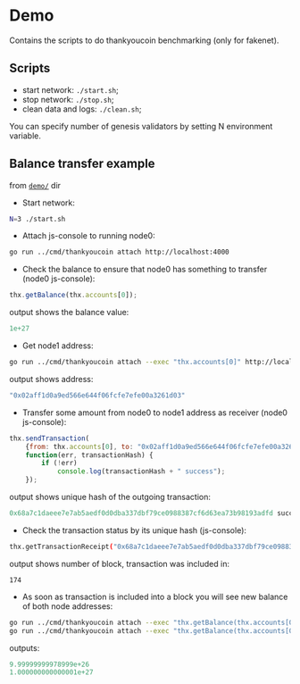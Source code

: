 # Demo

Contains the scripts to do thankyoucoin benchmarking (only for fakenet).

## Scripts

  - start network: `./start.sh`;
  - stop network: `./stop.sh`;
  - clean data and logs: `./clean.sh`;

You can specify number of genesis validators by setting N environment variable.

## Balance transfer example

from [`demo/`](./demo/) dir

* Start network:
```sh
N=3 ./start.sh
```

* Attach js-console to running node0:
```sh
go run ../cmd/thankyoucoin attach http://localhost:4000
```

* Check the balance to ensure that node0 has something to transfer (node0 js-console):
```js
thx.getBalance(thx.accounts[0]);
```
 
 output shows the balance value:
```js
1e+27
```

* Get node1 address:
```sh
go run ../cmd/thankyoucoin attach --exec "thx.accounts[0]" http://localhost:4001
```
 output shows address:
```js
"0x02aff1d0a9ed566e644f06fcfe7efe00a3261d03"
```

* Transfer some amount from node0 to node1 address as receiver (node0 js-console):
```js
thx.sendTransaction(
	{from: thx.accounts[0], to: "0x02aff1d0a9ed566e644f06fcfe7efe00a3261d03", value:  "1000000000"},
	function(err, transactionHash) {
        if (!err)
            console.log(transactionHash + " success");
    });
```
 output shows unique hash of the outgoing transaction:
```js
0x68a7c1daeee7e7ab5aedf0d0dba337dbf79ce0988387cf6d63ea73b98193adfd success
```

* Check the transaction status by its unique hash (js-console):
```sh
thx.getTransactionReceipt("0x68a7c1daeee7e7ab5aedf0d0dba337dbf79ce0988387cf6d63ea73b98193adfd").blockNumber
```
 output shows number of block, transaction was included in:
```
174
```

* As soon as transaction is included into a block you will see new balance of both node addresses:
```sh
go run ../cmd/thankyoucoin attach --exec "thx.getBalance(thx.accounts[0])" http://localhost:4000
go run ../cmd/thankyoucoin attach --exec "thx.getBalance(thx.accounts[0])" http://localhost:4001
```
 outputs:
```js
9.99999999978999e+26
1.000000000000001e+27
```
